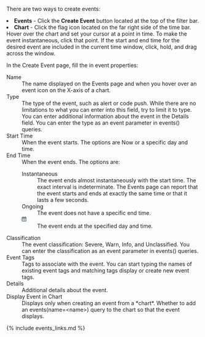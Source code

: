 There are two ways to create events:
<li><strong>Events</strong> - Click the <strong>Create Event</strong> button located at the top of the filter bar.</span></li>
<li><strong>Chart</strong> - Click the flag icon <i class="fa fa-flag"></i> located on the far right side of the time
bar. Hover over the chart and set your cursor at a point in time. To make the event instantaneous, click that point.
If the start and end time for the desired event are included in the current time window, click, hold, and drag across the window.</li>
</ul>

In the Create Event page, fill the in event properties:
<dl>
<dt>Name</dt>
<dd>The name displayed on the Events page and when you hover over an event icon on the X-axis of a chart.</dd>
<dt>Type</dt>
<dd>The type of the event, such as alert or code push. While there are no limitations to what you can enter into this field, try to limit it to type. You can enter additional information about the event in the Details field.  You can enter the type as an event parameter in events() queries</a>.</dd>
<dt>Start Time</dt>
<dd>When the event starts. The options are Now or a specific day and time.</dd>
<dt>End Time</dt>
<dd>When the event ends. The options are:
<dl>
<dt>Instantaneous</dt><dd>The event ends almost instantaneously with the start time. The exact interval is indeterminate. The Events page can report that the event starts and ends at exactly the same time or that it lasts a few seconds.</dd>
<dt>Ongoing</dt><dd>The event does not have a specific end time. </dd>
<dt><img src="images/calendar.png#inline"/></dt><dd>The event ends at the specified day and time.</dd>
</dt>
</dd>
<dt>Classification</dt>
<dd>The event classification: Severe, Warn, Info, and Unclassified. You can enter the classification as an event parameter in events() queries.</dd>
<dt>Event Tags</dt>
<dd>Tags to associate with the event. You can start typing the names of existing event tags and matching tags display or create new event tags.</dd>
<dt>Details</dt>
<dd>Additional details about the event.</dd>
<dt>Display Event in Chart</dt>
<dd>Displays only when creating an event from a *chart*. Whether to add an events(name=&lt;name&gt;) query to the chart so that the event displays.</dd>
</dl>

{% include events_links.md %}
